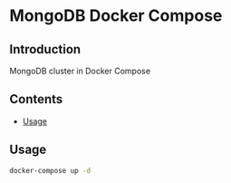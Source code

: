 # MongoDB Docker Compose

## Introduction

MongoDB cluster in Docker Compose

## Contents

- [Usage](#usage)

## Usage

```bash
docker-compose up -d
```
